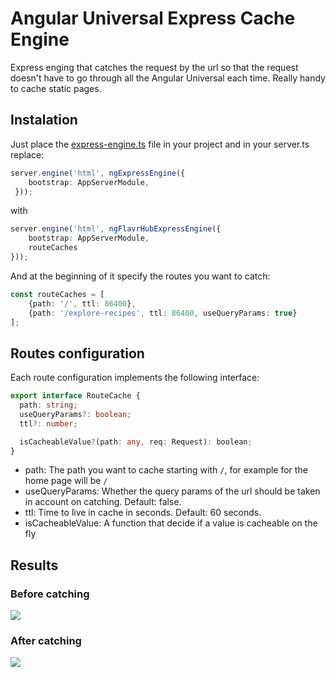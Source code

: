 # Angular Universal Express Cache Engine

Express enging that catches the request by the url so that the request doesn't have to go through all the Angular
Universal each time. Really handy to cache static pages.

## Instalation

Just place the [express-engine.ts](./express-engine.ts) file in your project and in your server.ts replace:

```typescript
server.engine('html', ngExpressEngine({
    bootstrap: AppServerModule,
 }));
```

with

```typescript
server.engine('html', ngFlavrHubExpressEngine({
    bootstrap: AppServerModule,
    routeCaches
}));
```

And at the beginning of it specify the routes you want to catch:

```typescript
const routeCaches = [
    {path: '/', ttl: 86400},
    {path: '/explore-recipes', ttl: 86400, useQueryParams: true}
];
```

## Routes configuration

Each route configuration implements the following interface:

```typescript
export interface RouteCache {
  path: string;
  useQueryParams?: boolean;
  ttl?: number;

  isCacheableValue?(path: any, req: Request): boolean;
}
```

* path: The path you want to cache starting with `/`, for example for the home page will be `/`
* useQueryParams: Whether the query params of the url should be taken in account on catching. Default: false.
* ttl: Time to live in cache in seconds. Default: 60 seconds.
* isCacheableValue: A function that decide if a value is cacheable on the fly

## Results

### Before catching

<img src="./before.jpg">

### After catching

<img src="./after.jpg">


